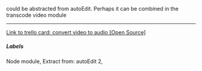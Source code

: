 could be abstracted from autoEdit.
Perhaps it can be combined in the transcode video module 

---

[Link to trello card: convert video to audio [Open Source]](https://trello.com/c/1fLY5mLQ)

##### Labels

Node module, Extract from: autoEdit 2, 